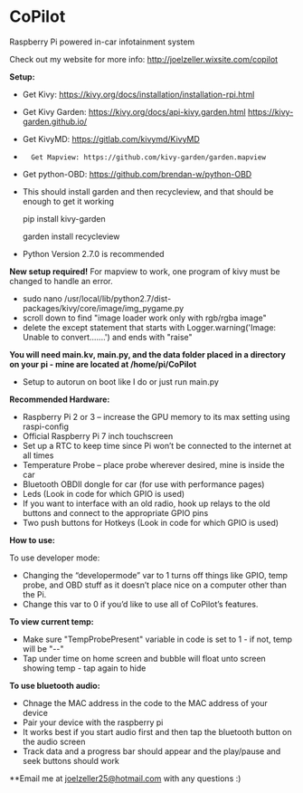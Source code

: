 # CoPilot
Raspberry Pi powered in-car infotainment system

Check out my website for more info: http://joelzeller.wixsite.com/copilot

**Setup:**
-	Get Kivy: https://kivy.org/docs/installation/installation-rpi.html
-	Get Kivy Garden: https://kivy.org/docs/api-kivy.garden.html 
		 	 https://kivy-garden.github.io/
-	Get KivyMD: https://gitlab.com/kivymd/KivyMD
-       Get Mapview: https://github.com/kivy-garden/garden.mapview
-	Get python-OBD: https://github.com/brendan-w/python-OBD

-	This should install garden and then recycleview, and that should be enough to get it working
	
	pip install kivy-garden
	
	garden install recycleview

-	Python Version 2.7.0 is recommended

**New setup required!**
For mapview to work, one program of kivy must be changed to handle an error.
-	sudo nano /usr/local/lib/python2.7/dist-packages/kivy/core/image/img_pygame.py
-	scroll down to find "image loader work only with rgb/rgba image"
-	delete the except statement that starts with Logger.warning('Image: Unable to convert.......') and ends with "raise"

**You will need main.kv, main.py, and the data folder placed in a directory on your pi - mine are located at /home/pi/CoPilot**

-	Setup to autorun on boot like I do or just run main.py

**Recommended Hardware:**

- Raspberry Pi 2 or 3 – increase the GPU memory to its max setting using raspi-config 
- Official Raspberry Pi 7 inch touchscreen
- Set up a RTC to keep time since Pi won’t be connected to the internet at all times
- Temperature Probe – place probe wherever desired, mine is inside the car
- Bluetooth OBDII dongle for car (for use with performance pages)
- Leds (Look in code for which GPIO is used)
- If you want to interface with an old radio, hook up relays to the old buttons and connect to the appropriate GPIO pins
- Two push buttons for Hotkeys (Look in code for which GPIO is used)


**How to use:**
 
To use developer mode:
- Changing the “developermode” var to 1 turns off things like GPIO, temp probe, and OBD stuff as it doesn’t place nice on a computer other than the Pi.
-  Change this var to 0 if you’d like to use all of CoPilot’s features.

**To view current temp:**
- Make sure "TempProbePresent" variable in code is set to 1 - if not, temp will be "--"
- Tap under time on home screen and bubble will float unto screen showing temp - tap again to hide

**To use bluetooth audio:**
- Chnage the MAC address in the code to the MAC address of your device
- Pair your device with the raspberry pi
- It works best if you start audio first and then tap the bluetooth button on the audio screen
- Track data and a progress bar should appear and the play/pause and seek buttons should work
 
**Email me at joelzeller25@hotmail.com with any questions :)
